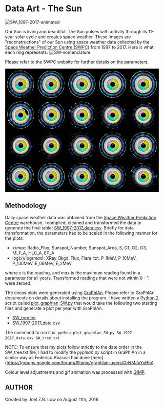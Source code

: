 # Data Art - The Sun #

![SW_1997-2017-animated](SW_1997-2017-animated-small.gif "Space Weather data collected over 21 years (1997-2017).")

Our Sun is living and beautiful. The Sun pulses with activity through its 11-year solar cycle and creates space weather. These images are "reconstructions" of our Sun using space weather data collected by the [Space Weather Prediction Centre (SWPC)](https://www.swpc.noaa.gov/) from 1997 to 2017.
Here is what each ring represents:
![SW-nomenclature](SW-nomenclature.png "SW-nomenclature")

Please refer to the SWPC website for further details on the parameters.

![SW_1998-2017-still](SW_1998-2017-still-small.png "20 Suns.")

## Methodology ##
Daily space weather data was obtained from the [Space Weather Prediction Centre](https://www.swpc.noaa.gov/) warehouse. I compiled, cleaned and transformed the data to generate the final table: [SW\_1997-2017\_data.csv](SW_1997-2017_data.csv "SW_1997-2017_data.csv"). 
Briefly for data transformation, the parameters had to be scaled in the following manner for the plots:

* _x_/_max_: Radio\_Flux, Sunspot\_Number, Sunspot\_Area, S, O1, O2, O3, MLF\_A, HLC\_A, EP\_A
* log(_x_)/log(_max_): XRay\_Bkgd\_Flux, Flare\_tot, P\_1MeV, P\_10MeV, P\_100MeV, E\_06MeV, E\_2MeV

where _x_ is the reading, and _max_ is the maximum reading found in a parameter for all years. Transformed readings that were not within 0 - 1 were zeroed.

The circos plots were generated using [GraPhlAn](https://bitbucket.org/nsegata/graphlan/wiki/Home). Please refer to GraPhlAn documents on details about installing the program.
I have written a [Python 2](https://www.python.org) script called [plot\_graphlan\_SW.py](plot_graphlan_SW.py "plot_graphlan_SW.py") that would take the following two starting files and generate a plot per year with GraPhlAn:

* [SW\_tree.txt](SW_tree.txt "SW_tree.txt")
* [SW\_1997-2017\_data.csv](SW_1997-2017_data.csv "SW_1997-2017_data.csv")

The command to run it is:
	`python plot_graphlan_SW.py SW_1997-2017_data.csv SW_tree.txt`

NOTE: To ensure that my plots follow strictly to the date order in the SW\_tree.txt file, I had to modify the *pyphlan.py* script in GraPhlAn in a similar way as Federico Abascal had done [here] (https://groups.google.com/forum/#!topic/graphlan-users/OrNMJuYxHIo).

Colour level adjustments and gif animation was processed with [GIMP](https://www.gimp.org/).



## AUTHOR ##
Created by Joel Z.B. Low on August 11th, 2018.
